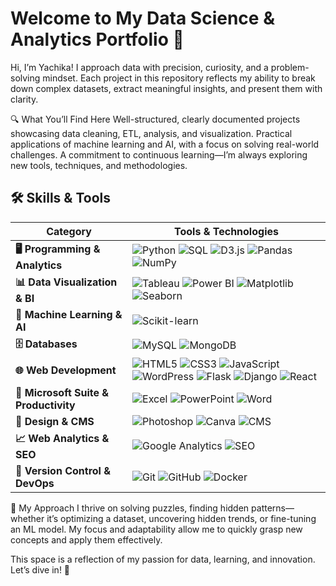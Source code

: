 # Welcome to My Data Science & Analytics Portfolio 🚀
Hi, I’m Yachika! I approach data with precision, curiosity, and a problem-solving mindset. Each project in this repository reflects my ability to break down complex datasets, extract meaningful insights, and present them with clarity.

🔍 What You’ll Find Here
Well-structured, clearly documented projects showcasing data cleaning, ETL, analysis, and visualization.
Practical applications of machine learning and AI, with a focus on solving real-world challenges.
A commitment to continuous learning—I’m always exploring new tools, techniques, and methodologies.

## 🛠️ Skills & Tools  

| Category                    | Tools & Technologies                                                                                                         |
|-----------------------------|-----------------------------------------------------------------------------------------------------------------------------|
| **🖥️ Programming & Analytics** | ![Python](https://img.shields.io/badge/Python-3776AB?style=for-the-badge&logo=python&logoColor=white) ![SQL](https://img.shields.io/badge/SQL-4479A1?style=for-the-badge&logo=MySQL&logoColor=white) ![D3.js](https://img.shields.io/badge/D3.js-F9A03C?style=for-the-badge&logo=d3.js&logoColor=white) ![Pandas](https://img.shields.io/badge/Pandas-150458?style=for-the-badge) ![NumPy](https://img.shields.io/badge/NumPy-013243?style=for-the-badge)|
|**📊 Data Visualization & BI** | ![Tableau](https://img.shields.io/badge/Tableau-E97627?style=for-the-badge&logo=Tableau&logoColor=white) ![Power BI](https://img.shields.io/badge/PowerBI-F2C811?style=for-the-badge&logo=powerbi&logoColor=white) ![Matplotlib](https://img.shields.io/badge/Matplotlib-11557C?style=for-the-badge&logo=matplotlib&logoColor=white) ![Seaborn](https://img.shields.io/badge/Seaborn-3182BD?style=for-the-badge) |
| **🤖 Machine Learning & AI**   | ![Scikit-learn](https://img.shields.io/badge/Scikit--learn-F7931E?style=for-the-badge&logo=scikitlearn&logoColor=white)  |
| **🗄️ Databases**              | ![MySQL](https://img.shields.io/badge/MySQL-4479A1?style=for-the-badge&logo=MySQL&logoColor=white)  ![MongoDB](https://img.shields.io/badge/MongoDB-47A248?style=for-the-badge)                                                     |
| **🌐 Web Development**        | ![HTML5](https://img.shields.io/badge/HTML5-E34F26?style=for-the-badge&logo=html5&logoColor=white) ![CSS3](https://img.shields.io/badge/CSS3-1572B6?style=for-the-badge&logo=css3&logoColor=white) ![JavaScript](https://img.shields.io/badge/JavaScript-F7DF1E?style=for-the-badge&logo=javascript&logoColor=black) ![WordPress](https://img.shields.io/badge/WordPress-21759B?style=for-the-badge&logo=wordpress&logoColor=white) ![Flask](https://img.shields.io/badge/Flask-000000?style=for-the-badge&logo=flask&logoColor=white) ![Django](https://img.shields.io/badge/Django-092E20?style=for-the-badge&logo=django&logoColor=white) ![React](https://img.shields.io/badge/React-61DAFB?style=for-the-badge&logo=react&logoColor=black) |
| **🔧 Microsoft Suite & Productivity** | ![Excel](https://img.shields.io/badge/Excel-217346?style=for-the-badge&logo=microsoft-excel&logoColor=white) ![PowerPoint](https://img.shields.io/badge/PowerPoint-B7472A?style=for-the-badge&logo=microsoft-powerpoint&logoColor=white) ![Word](https://img.shields.io/badge/Word-2B579A?style=for-the-badge&logo=microsoft-word&logoColor=white) |
| **🎨 Design & CMS**           | ![Photoshop](https://img.shields.io/badge/Photoshop-31A8FF?style=for-the-badge&logo=adobe-photoshop&logoColor=white) ![Canva](https://img.shields.io/badge/Canva-00C4CC?style=for-the-badge&logo=canva&logoColor=white) ![CMS](https://img.shields.io/badge/CMS-FF6600?style=for-the-badge) |
| **📈 Web Analytics & SEO**    | ![Google Analytics](https://img.shields.io/badge/Google%20Analytics-E37400?style=for-the-badge&logo=google-analytics&logoColor=white) ![SEO](https://img.shields.io/badge/SEO-008000?style=for-the-badge) |
| **🔄 Version Control & DevOps** | ![Git](https://img.shields.io/badge/Git-F05032?style=for-the-badge&logo=git&logoColor=white) ![GitHub](https://img.shields.io/badge/GitHub-181717?style=for-the-badge&logo=github&logoColor=white) ![Docker](https://img.shields.io/badge/Docker-2496ED?style=for-the-badge&logo=docker&logoColor=white) |


🧩 My Approach
I thrive on solving puzzles, finding hidden patterns—whether it’s optimizing a dataset, uncovering hidden trends, or fine-tuning an ML model. My focus and adaptability allow me to quickly grasp new concepts and apply them effectively.

This space is a reflection of my passion for data, learning, and innovation. Let’s dive in! 🚀


